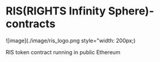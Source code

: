 # RIS(RIGHTS Infinity Sphere)-contracts

![image](./image/ris_logo.png style="width: 200px;)

RIS token contract running in public Ethereum
